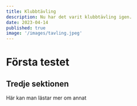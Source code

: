 ```yaml
---
title: Klubbtävling
description: Nu har det varit klubbtävling igen.
date: 2023-04-14
published: true
image: '/images/tavling.jpeg'
---
```


# Första testet

## Tredje sektionen

Här kan man lästar mer om annat
